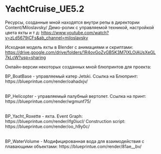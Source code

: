 # YachtCruise_UE5.2

Ресурсы, созданные мной находятся внутри репы в директории Content/Miloslavsky/
Демо-ролик с управляемой техникой, настройкой цвета яхты и т д: https://www.youtube.com/watch?v=zLd5679jCFs&ab_channel=miloslavsky

Исходная модель яхты в Blender с анимациями и скриптами: https://drive.google.com/drive/folders/1R4ovGoZvGB5K3M7IXLOiAUsXeGL7kLcW?usp=sharing

Онлайн-версии некоторых созданных мной блюпринтов для проекта:
<table>
    BP_BoatBase - управляемый катер Jetski. Ссылка на Блюпринт: https://blueprintue.com/render/oahadxjv/
</table>

<table>
    BP_Helicopter - управляемый палубный вертолет. Ссылка на принт: https://blueprintue.com/render/wgmunf75/
</table>

<table>
    BP_Yacht_Roxette - яхта. Event Graph: https://blueprintue.com/render/ifg0iucl/ Construction script: https://blueprintue.com/render/oo_h9y0c/
</table>

<table>
    BP_WaterVolume - Модифицированная вода для взаимодействия с плавающими объектами: https://blueprintue.com/render/81ae__bv/
</table>
